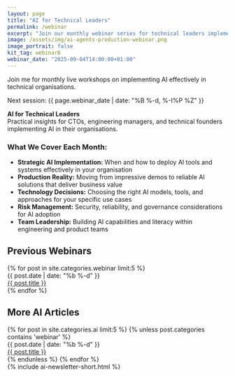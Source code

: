 ```yaml
---
layout: page
title: "AI for Technical Leaders"
permalink: /webinar
excerpt: "Join our monthly webinar series for technical leaders implementing AI in their organisations."
image: /assets/img/ai-agents-production-webinar.png
image_portrait: false
kit_tag: webinar6
webinar_date: "2025-09-04T14:00:00+01:00"
---
```


<div class="mb-12">

  <p class="text-2xl text-brand-black mb-8">
    Join me for monthly live workshops on implementing AI effectively in technical organisations.
  </p>

  <p class="text-xl text-brand-black font-bold mb-4">
    Next session: {{ page.webinar_date | date: "%B %-d, %-I%P %Z" }}
  </p>

  <p class="text-lg text-brand-black mb-8">
    <strong>AI for Technical Leaders</strong><br>
    Practical insights for CTOs, engineering managers, and technical founders implementing AI in their organisations.
  </p>

  <div class="bg-brand-light-blue/10 rounded-lg p-6 mb-8">
    <h3 class="text-lg font-bold text-brand-black mb-4">What We Cover Each Month:</h3>
    <ul class="space-y-2 text-brand-black">
      <li><strong>Strategic AI Implementation:</strong> When and how to deploy AI tools and systems effectively in your organisation</li>
      <li><strong>Production Reality:</strong> Moving from impressive demos to reliable AI solutions that deliver business value</li>
      <li><strong>Technology Decisions:</strong> Choosing the right AI models, tools, and approaches for your specific use cases</li>
      <li><strong>Risk Management:</strong> Security, reliability, and governance considerations for AI adoption</li>
      <li><strong>Team Leadership:</strong> Building AI capabilities and literacy within engineering and product teams</li>
    </ul>
  </div>

  <div class="bg-brand-deep-turquoise rounded-lg p-8 text-center mb-12">
    <div class="rm-area-embed-webinar"></div>
  </div>

  <script>
  // Update webinar title once page loads
  document.addEventListener('DOMContentLoaded', function() {
    function getOrdinalSuffix(day) {
      const num = parseInt(day);
      if (num >= 11 && num <= 13) return 'th';
      switch (num % 10) {
        case 1: return 'st';
        case 2: return 'nd';
        case 3: return 'rd';
        default: return 'th';
      }
    }
    
    function updateWebinarTitle() {
      const titleElement = document.querySelector('.rm-area-embed-webinar .rm-title');
      if (titleElement) {
        const webinarDate = new Date('{{ page.webinar_date }}');
        const dayOptions = { 
          day: 'numeric', 
          timeZone: 'Europe/London'
        };
        const monthOptions = { 
          month: 'short', 
          timeZone: 'Europe/London'
        };
        const timeOptions = { 
          hour: 'numeric', 
          hour12: true,
          timeZone: 'Europe/London'
        };
        
        const day = webinarDate.toLocaleDateString('en-GB', dayOptions);
        const month = webinarDate.toLocaleDateString('en-GB', monthOptions);
        const ukTime = webinarDate.toLocaleTimeString('en-GB', timeOptions).toLowerCase();
        const ukFormatted = `${day}${getOrdinalSuffix(day)} ${month}, ${ukTime}`;
        
        const etOptions = { 
          hour: 'numeric', 
          hour12: true,
          timeZone: 'America/New_York'
        };
        const etTime = webinarDate.toLocaleTimeString('en-US', etOptions).toLowerCase();
        
        titleElement.textContent = `Next Webinar: ${ukFormatted} UK / ${etTime} ET`;
      } else {
        // Try again in 500ms if element not found yet
        setTimeout(updateWebinarTitle, 500);
      }
    }
    
    // Initial attempt
    updateWebinarTitle();
  });
  </script>
</div>

<div class="border-t border-brand-light-blue/20 pt-12">
  <h2 class="text-2xl font-heading font-bold mb-6 text-brand-black">Previous Webinars</h2>
  <div class="space-y-1 mb-12">
    {% for post in site.categories.webinar limit:5 %}
    <div class="flex flex-col md:flex-row md:items-center gap-2 border-b border-brand-light-blue/10 py-2">
      <div class="text-sm text-brand-black/60 md:w-24 flex-shrink-0">
        {{ post.date | date: "%b %-d" }}
      </div>
      <div class="flex-1">
        <a href="{{ post.url | prepend: site.baseurl }}" class="text-brand-black hover:text-brand-deep-turquoise transition-colors">
          {{ post.title }}
        </a>
      </div>
    </div>
    {% endfor %}
  </div>
</div>

<div class="border-t border-brand-light-blue/20 pt-12">
  <h2 class="text-2xl font-heading font-bold mb-6 text-brand-black">More AI Articles</h2>
  <div class="space-y-1 mb-12">
    {% for post in site.categories.ai limit:5 %}
      {% unless post.categories contains 'webinar' %}
      <div class="flex flex-col md:flex-row md:items-center gap-2 border-b border-brand-light-blue/10 py-2">
        <div class="text-sm text-brand-black/60 md:w-24 flex-shrink-0">
          {{ post.date | date: "%b %-d" }}
        </div>
        <div class="flex-1">
          <a href="{{ post.url | prepend: site.baseurl }}" class="text-brand-black hover:text-brand-deep-turquoise transition-colors">
            {{ post.title }}
          </a>
        </div>
      </div>
      {% endunless %}
    {% endfor %}
  </div>
</div>

<div class="mt-12">
  {% include ai-newsletter-short.html %}
</div>
